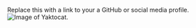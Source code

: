 Replace this with a link to your a GitHub or social media profile.
![Image of Yaktocat](https://octodex.github.com/images/yaktocat.png).
